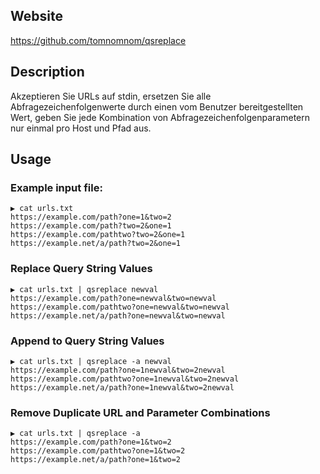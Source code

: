 ## Website

https://github.com/tomnomnom/qsreplace

## Description

Akzeptieren Sie URLs auf stdin, ersetzen Sie alle Abfragezeichenfolgenwerte durch einen vom Benutzer bereitgestellten Wert, geben Sie jede Kombination von Abfragezeichenfolgenparametern nur einmal pro Host und Pfad aus.

## Usage

### Example input file:

```
▶ cat urls.txt 
https://example.com/path?one=1&two=2
https://example.com/path?two=2&one=1
https://example.com/pathtwo?two=2&one=1
https://example.net/a/path?two=2&one=1
```

### Replace Query String Values

```
▶ cat urls.txt | qsreplace newval
https://example.com/path?one=newval&two=newval
https://example.com/pathtwo?one=newval&two=newval
https://example.net/a/path?one=newval&two=newval
```

### Append to Query String Values

```
▶ cat urls.txt | qsreplace -a newval
https://example.com/path?one=1newval&two=2newval
https://example.com/pathtwo?one=1newval&two=2newval
https://example.net/a/path?one=1newval&two=2newval
```

### Remove Duplicate URL and Parameter Combinations

```
▶ cat urls.txt | qsreplace -a 
https://example.com/path?one=1&two=2
https://example.com/pathtwo?one=1&two=2
https://example.net/a/path?one=1&two=2
```